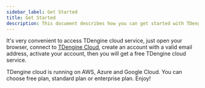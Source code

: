 ```yaml
---
sidebar_label: Get Started
title: Get Started
description: This document describes how you can get started with TDengine Cloud in 60 seconds.
---
```


It's very convenient to access TDengine cloud service, just open your browser, connect to [TDengine Cloud](https://cloud.tdengine.com), create an account with a valid email address, activate your account, then you will get a free TDengine cloud service.

TDengine cloud is running on AWS, Azure and Google Cloud. You can choose free plan, standard plan or enterprise plan. Enjoy!
